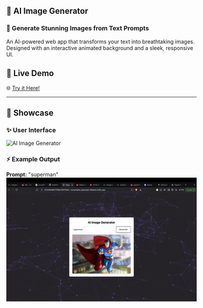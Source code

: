 ## 🚀 AI Image Generator  

### 🎨 Generate Stunning Images from Text Prompts  
An AI-powered web app that transforms your text into breathtaking images. Designed with an interactive animated background and a sleek, responsive UI.  

## 🔗 Live Demo  
🌐 [Try it Here!](https://67cbf6a86b776b813507f9e4--remarkable-paprenjak-9b8efd.netlify.app/)

---

## 📸 Showcase  

### ✨ User Interface  
![AI Image Generator](screenrecording.gif)  

### ⚡ Example Output  
**Prompt:** "superman"  
![Generated Image](screenshot1.png)